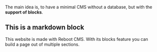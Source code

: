 <!-- 
block: jumbotron
values: 
    headline: Reboot CMS
    lead: A flat file, markdown CMS in PHP
    buttonText: Learn more
    buttonLink: /documentation
-->
The main idea is, to have a minimal CMS without a database, but with the **support
of blocks**.

<!-- block: markdown -->

## This is a markdown block

This website is made with Reboot CMS. With its blocks feature you can build a page
out of multiple sections.



